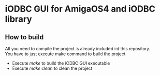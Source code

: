 
iODBC GUI for AmigaOS4 and iODBC library
======================

## How to build

All you need to compile the project is already included int this repository. You have to just execute make command to build the project

- Execute *make* to build the iODBC GUI executable
- Execute *make clean* to clean the project